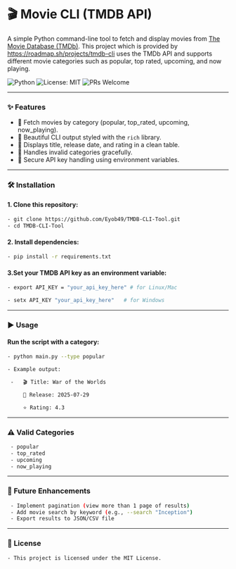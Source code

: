 # 🎬 Movie CLI (TMDB API)

A simple Python command-line tool to fetch and display movies from [The Movie Database (TMDb)](https://www.themoviedb.org/). This project which is provided by https://roadmap.sh/projects/tmdb-cli uses the TMDb API and supports different movie categories such as popular, top rated, upcoming, and now playing.

![Python](https://img.shields.io/badge/Python-3.9-blue)
![License: MIT](https://img.shields.io/badge/License-MIT-green)
![PRs Welcome](https://img.shields.io/badge/PRs-welcome-brightgreen)

---

### ✨ Features
 - 🎥 Fetch movies by category (popular, top_rated, upcoming, now_playing).
 - 🎨 Beautiful CLI output styled with the `rich` library.
 - 📅 Displays title, release date, and rating in a clean table.
 - 🚫 Handles invalid categories gracefully.
 - 🔐 Secure API key handling using environment variables.

---

### 🛠️ Installation

#### 1. Clone this repository:
 ```bash
 - git clone https://github.com/Eyob49/TMDB-CLI-Tool.git
 - cd TMDB-CLI-Tool

 ```

#### 2. Install dependencies:
 ```bash
 - pip install -r requirements.txt

 ```
#### 3.Set your TMDB API key as an environment variable:
 ```bash
 - export API_KEY = "your_api_key_here" # for Linux/Mac
 
 - setx API_KEY "your_api_key_here"   # for Windows
 ```
---

### ▶️ Usage
 
#### Run the script with a category:
 ```bash
 - python main.py --type popular

 - Example output:

  -   🎬 Title: War of the Worlds

      📅 Release: 2025-07-29

      ⭐ Rating: 4.3
 ```
---

### ⚠️ Valid Categories
```bash
 - popular
 - top_rated
 - upcoming
 - now_playing

```
---

### 🚀 Future Enhancements
```bash
 - Implement pagination (view more than 1 page of results)
 - Add movie search by keyword (e.g., --search "Inception")
 - Export results to JSON/CSV file
```
---

### 📜 License
```bash
- This project is licensed under the MIT License.
```



